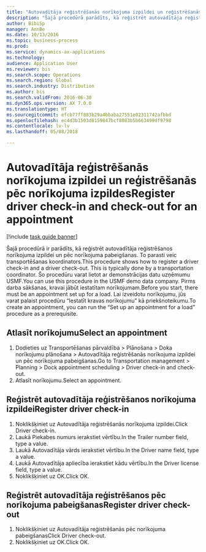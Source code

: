 ```yaml
--- 
title: "Autovadītāja reģistrēšanās norīkojuma izpildei un reģistrēšanās pēc norīkojuma izpildes"
description: "Šajā procedūrā parādīts, kā reģistrēt autovadītāja reģistrēšanos norīkojuma izpildei un pēc norīkojuma pabeigšanas."
author: BibiSp
manager: AnnBe
ms.date: 10/13/2016
ms.topic: business-process
ms.prod: 
ms.service: dynamics-ax-applications
ms.technology: 
audience: Application User
ms.reviewer: bis
ms.search.scope: Operations
ms.search.region: Global
ms.search.industry: Distribution
ms.author: bis
ms.search.validFrom: 2016-06-30
ms.dyn365.ops.version: AX 7.0.0
ms.translationtype: HT
ms.sourcegitcommit: efcb77ff883b29a4bbaba27551e02311742afbbd
ms.openlocfilehash: ec4d3b1503d8159847bcf8083b5b663499df9798
ms.contentlocale: lv-lv
ms.lasthandoff: 05/08/2018

---
```

# <a name="register-driver-check-in-and-check-out-for-an-appointment"></a><span data-ttu-id="83c1b-103">Autovadītāja reģistrēšanās norīkojuma izpildei un reģistrēšanās pēc norīkojuma izpildes</span><span class="sxs-lookup"><span data-stu-id="83c1b-103">Register driver check-in and check-out for an appointment</span></span>

[!include [task guide banner](../../includes/task-guide-banner.md)]

<span data-ttu-id="83c1b-104">Šajā procedūrā ir parādīts, kā reģistrēt autovadītāja reģistrēšanos norīkojuma izpildei un pēc norīkojuma pabeigšanas. To parasti veic transportēšanas koordinators.</span><span class="sxs-lookup"><span data-stu-id="83c1b-104">This procedure shows how to register a driver check-in and a driver check-out. This is typically done by a transportation coordinator.</span></span> <span data-ttu-id="83c1b-105">Šo procedūru varat lietot ar demonstrācijas datu uzņēmumu USMF.</span><span class="sxs-lookup"><span data-stu-id="83c1b-105">You can use this procedure in the USMF demo data company.</span></span> <span data-ttu-id="83c1b-106">Pirms darba sākšanas, kravai jābūt iestatītam norīkojumam.</span><span class="sxs-lookup"><span data-stu-id="83c1b-106">Before you start, there must be an appointment set up for a load.</span></span> <span data-ttu-id="83c1b-107">Lai izveidotu norīkojumu, jūs varat palaist procedūru “Iestatīt kravas norīkojumu” kā priekšnoteikumu.</span><span class="sxs-lookup"><span data-stu-id="83c1b-107">To create an appointment, you can run the “Set up an appointment for a load” procedure as a prerequisite.</span></span>


## <a name="select-an-appointment"></a><span data-ttu-id="83c1b-108">Atlasīt norīkojumu</span><span class="sxs-lookup"><span data-stu-id="83c1b-108">Select an appointment</span></span>
1. <span data-ttu-id="83c1b-109">Dodieties uz Transportēšanas pārvaldība > Plānošana > Doka norīkojumu plānošana > Autovadītāja reģistrēšanās norīkojuma izpildei un pēc norīkojuma pabeigšanas.</span><span class="sxs-lookup"><span data-stu-id="83c1b-109">Go to Transportation management > Planning > Dock appointment scheduling > Driver check-in and check-out.</span></span>
2. <span data-ttu-id="83c1b-110">Atlasīt norīkojumu.</span><span class="sxs-lookup"><span data-stu-id="83c1b-110">Select an appointment.</span></span>

## <a name="register-driver-check-in"></a><span data-ttu-id="83c1b-111">Reģistrēt autovadītāja reģistrēšanos norīkojuma izpildei</span><span class="sxs-lookup"><span data-stu-id="83c1b-111">Register driver check-in</span></span>
1. <span data-ttu-id="83c1b-112">Noklikšķiniet uz Autovadītāja reģistrēšanās norīkojuma izpildei.</span><span class="sxs-lookup"><span data-stu-id="83c1b-112">Click Driver check-in.</span></span>
2. <span data-ttu-id="83c1b-113">Laukā Piekabes numurs ierakstiet vērtību.</span><span class="sxs-lookup"><span data-stu-id="83c1b-113">In the Trailer number field, type a value.</span></span>
3. <span data-ttu-id="83c1b-114">Laukā Autovadītāja vārds ierakstiet vērtību.</span><span class="sxs-lookup"><span data-stu-id="83c1b-114">In the Driver name field, type a value.</span></span>
4. <span data-ttu-id="83c1b-115">Laukā Autovadītāja apliecība ierakstiet kādu vērtību.</span><span class="sxs-lookup"><span data-stu-id="83c1b-115">In the Driver license field, type a value.</span></span>
5. <span data-ttu-id="83c1b-116">Noklikšķiniet uz OK.</span><span class="sxs-lookup"><span data-stu-id="83c1b-116">Click OK.</span></span>

## <a name="register-driver-check-out"></a><span data-ttu-id="83c1b-117">Reģistrēt autovadītāja reģistrēšanos pēc norīkojuma pabeigšanas</span><span class="sxs-lookup"><span data-stu-id="83c1b-117">Register driver check-out</span></span>
1. <span data-ttu-id="83c1b-118">Noklikšķiniet uz Autovadītāja reģistrēšanās pēc norīkojuma pabeigšanas</span><span class="sxs-lookup"><span data-stu-id="83c1b-118">Click Driver check-out.</span></span>
2. <span data-ttu-id="83c1b-119">Noklikšķiniet uz OK.</span><span class="sxs-lookup"><span data-stu-id="83c1b-119">Click OK.</span></span>


